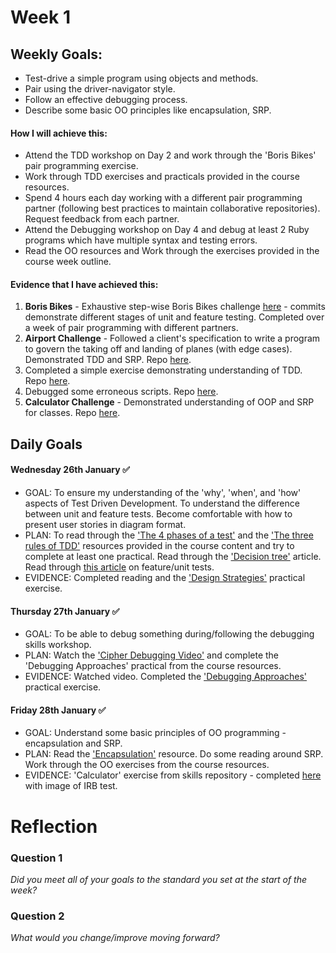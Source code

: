 # Week 1

## Weekly Goals:
- Test-drive a simple program using objects and methods.
- Pair using the driver-navigator style.
- Follow an effective debugging process.
- Describe some basic OO principles like encapsulation, SRP.

#### How I will achieve this:
- Attend the TDD workshop on Day 2 and work through the 'Boris Bikes' pair programming exercise.
- Work through TDD exercises and practicals provided in the course resources. 
- Spend 4 hours each day working with a different pair programming partner (following best practices to maintain collaborative repositories). Request feedback from each partner.
- Attend the Debugging workshop on Day 4 and debug at least 2 Ruby programs which have multiple syntax and testing errors.
- Read the OO resources and Work through the exercises provided in the course week outline.

#### Evidence that I have achieved this:
1. **Boris Bikes** - Exhaustive step-wise Boris Bikes challenge [here](https://github.com/SarahM55/boris_bikes.git) - commits demonstrate different stages of unit and feature testing. Completed over a week of pair programming with different partners.
2. **Airport Challenge** - Followed a client's specification to write a program to govern the taking off and landing of planes (with edge cases). Demonstrated TDD and SRP. Repo [here](https://github.com/SarahM55/airport_challenge.git).
3. Completed a simple exercise demonstrating understanding of TDD. Repo [here](https://github.com/SarahM55/design_strategies_1.git).
4. Debugged some erroneous scripts. Repo [here](https://github.com/SarahM55/Debugging-Approaches.git).
5. **Calculator Challenge** - Demonstrated understanding of OOP and SRP for classes. Repo [here](https://github.com/SarahM55/skills-workshops/tree/main/test_driven_development/oop_1).


## Daily Goals

#### Wednesday 26th January ✅
- GOAL: To ensure my understanding of the 'why', 'when', and 'how' aspects of Test Driven Development. To understand the difference between unit and feature tests. Become comfortable with how to present user stories in diagram format.
- PLAN: To read through the ['The 4 phases of a test'](https://thoughtbot.com/blog/four-phase-test) and the ['The three rules of TDD'](https://gist.github.com/R4wm/a0ea5cba323d945625141e0c98238c64) resources provided in the course content and try to complete at least one practical. Read through the ['Decision tree'](https://en.wikipedia.org/wiki/Decision_tree) article. Read through [this article](https://mixandgo.com/learn/ruby-on-rails/feature-vs-integration-vs-unit-tests) on feature/unit tests.
- EVIDENCE: Completed reading and the ['Design Strategies'](https://github.com/SarahM55/design_strategies_1.git) practical exercise.


#### Thursday 27th January ✅
- GOAL: To be able to debug something during/following the debugging skills workshop.
- PLAN: Watch the ['Cipher Debugging Video'](https://www.youtube.com/watch?v=wGdBqNGvBFY&ab_channel=MakersAcademy) and complete the 'Debugging Approaches' practical from the course resources.
- EVIDENCE: Watched video. Completed the ['Debugging Approaches'](https://github.com/SarahM55/Debugging-Approaches) practical exercise.


#### Friday 28th January ✅
- GOAL: Understand some basic principles of OO programming - encapsulation and SRP.
- PLAN: Read the ['Encapsulation'](https://en.wikipedia.org/wiki/Encapsulation_%28computer_programming%29) resource. Do some reading around SRP. Work through the OO exercises from the course resources.
- EVIDENCE: 'Calculator' exercise from skills repository - completed [here](https://github.com/SarahM55/skills-workshops/tree/main/test_driven_development/oop_1) with image of IRB test.


# Reflection

### Question 1
*Did you meet all of your goals to the standard you set at the start of the week?*

### Question 2
*What would you change/improve moving forward?*